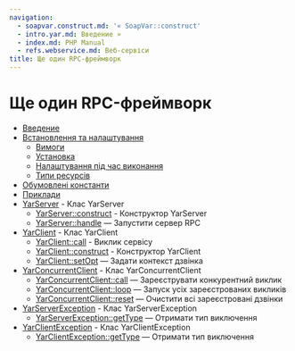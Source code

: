 ```yaml
---
navigation:
  - soapvar.construct.md: '« SoapVar::construct'
  - intro.yar.md: Введение »
  - index.md: PHP Manual
  - refs.webservice.md: Веб-сервіси
title: Ще один RPC-фреймворк
---
```

# Ще один RPC-фреймворк

-   [Введение](intro.yar.md)
-   [Встановлення та налаштування](yar.setup.md)
    -   [Вимоги](yar.requirements.md)
    -   [Установка](yar.installation.md)
    -   [Налаштування під час виконання](yar.configuration.md)
    -   [Типи ресурсів](yar.resources.md)
-   [Обумовлені константи](yar.constants.md)
-   [Приклади](yar.examples.md)
-   [YarServer](class.yar-server.html) - Клас YarServer
    -   [YarServer::construct](yar-server.construct.html) - Конструктор YarServer
    -   [YarServer::handle](yar-server.handle.html) — Запустити сервер RPC
-   [YarClient](class.yar-client.html) - Клас YarClient
    -   [YarClient::call](yar-client.call.html) - Виклик сервісу
    -   [YarClient::construct](yar-client.construct.html) - Конструктор YarClient
    -   [YarClient::setOpt](yar-client.setopt.html) — Задати контекст дзвінка
-   [YarConcurrentClient](class.yar-concurrent-client.html) - Клас YarConcurrentClient
    -   [YarConcurrentClient::call](yar-concurrent-client.call.html) — Зареєструвати конкурентний виклик
    -   [YarConcurrentClient::loop](yar-concurrent-client.loop.html) — Запуск усіх зареєстрованих викликів
    -   [YarConcurrentClient::reset](yar-concurrent-client.reset.html) — Очистити всі зареєстровані дзвінки
-   [YarServerException](class.yar-server-exception.html) - Клас YarServerException
    -   [YarServerException::getType](yar-server-exception.gettype.html) — Отримати тип виключення
-   [YarClientException](class.yar-client-exception.html) - Клас YarClientException
    -   [YarClientException::getType](yar-client-exception.gettype.html) — Отримати тип виключення
